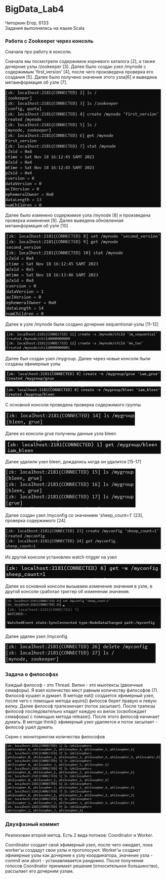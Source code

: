 # BigData_Lab4

Читоркин Егор, 6133\
Задания выполнялись на языке Scala

### Работа с Zookeeper через консоль

Сначала про работу в консоли.

Сначала мы посмотрели содержимое корневого каталога [2], а также дочерние узлы /zookeeper [3]. Далее было создан узел /mynode с содержимым 'first_version' [4], после чего произведена проверка его создания [5]. Далее было получено значение этого узла[6] и выведена метаинформация об узле [7].

![](/img/1.jpg)

Далее было изменено содержимое узла /mynode [8] и произведена проверка изменения [9]. Далее выведена обновленная метаинформация об узле [10]

![](/img/2.jpg)

Далее в узле /mynode были создано дочерние sequentional-узлы [11-12]

![](/img/3.jpg)

Далее был создан узел /mygroup. Далее через новые консоли были созданы эфимерные узлы

![](/img/4.jpg)

![](/img/5.jpg)

С основной консоли проведена проверка содержимого группы

![](/img/6.jpg)

Далее из консоли grue получены данные узла bleen

![](/img/7.jpg)

Далее удалили узел bleen, дождались когда он удалится [15-17]

![](/img/8.jpg)

Далее создан узел /myconfig со значением 'sheep_count=1' [23], проверка содержимого [24]

![](/img/9.jpg)

Из другой консоли установлен watch-trigger на узел

![](/img/10.jpg)

Далее из основной консоли вызываем изменение значения в узле, в другой консоли сработал триггер об изменении значения.

![](/img/11.jpg)

Далее удален узел /myconfig

![](/img/12.jpg)

### Задача о философах

Каждый философ - это Thread. Вилки - это мьютексы (двоичные семафоры). Я взял количество мест равным количеству философов (7). Философ кушает и думает.
В методе eat() создается эфимерный узел, после чего с помощью метода aquire() филосов берет правую и левую вилку. Далее философ трапезничает (поток засыпает). После трапезы философ последовательно кладет каждую из вилок (освобождает семафоры) с помощью метода release(). После этого философ начинает думать. В методе think() эфимерный узел удаляется и поток засыпает - философ ушел думать.

Скрин с мониторингом количества философов

![](/img/13.jpg)

### Двухфазный коммит

Реализован второй метод. Есть 2 вида потоков: Coordinator и Worker.

Coordinator создает свой эфимерный узел, после чего ожидает, пока worker'ы создадут свои узлы и проголосуют. Worker'ы создают эфимерные узлы как дочерние к узлу координатора, значение узла - commit или abort - устанавливается рандомно. После получения голосов Coordinator принимает решение (относительное большинство), рассылает его дочерним узлам.
